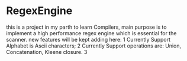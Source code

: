 # RegexEngine
  this is a project in my parth to learn Compilers, main purpose is to implement a high performance regex engine which is essential
for the scanner. 
  new features will be kept adding here:
  1 Currently Support Alphabet is Ascii characters;
  2 Currently Support operations are: Union, Concatenation, Kleene closure.
  3 
